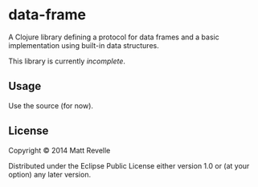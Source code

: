 # data-frame

A Clojure library defining a protocol for data frames and a basic implementation using built-in data structures.

This library is currently *incomplete*.

## Usage

Use the source (for now).

## License

Copyright © 2014 Matt Revelle

Distributed under the Eclipse Public License either version 1.0 or (at
your option) any later version.
